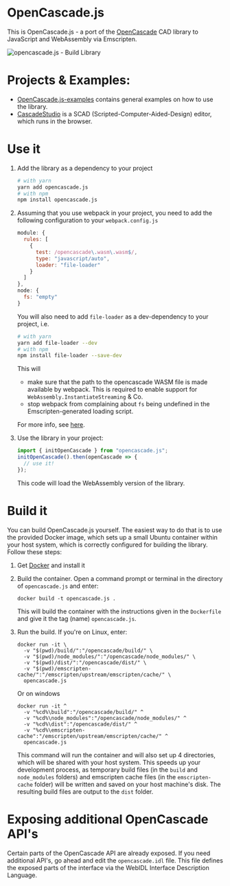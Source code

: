 OpenCascade.js
==============

This is OpenCascade.js - a port of the [OpenCascade](https://www.opencascade.com/) CAD library to JavaScript and WebAssembly via Emscripten.

![opencascade.js - Build Library](https://github.com/donalffons/opencascade.js/workflows/opencascade.js%20-%20Build%20Library/badge.svg)

# Projects & Examples:

* [OpenCascade.js-examples](https://github.com/donalffons/opencascade.js-examples) contains general examples on how to use the library.
* [CascadeStudio](https://zalo.github.io/CascadeStudio/) is a SCAD (Scripted-Computer-Aided-Design) editor, which runs in the browser.

# Use it

1. Add the library as a dependency to your project

    ```sh
    # with yarn
    yarn add opencascade.js
    # with npm
    npm install opencascade.js
    ```

2. Assuming that you use webpack in your project, you need to add the following configuration to your `webpack.config.js`

    ``` javascript
    module: {
      rules: [
        {
          test: /opencascade\.wasm\.wasm$/,
          type: "javascript/auto",
          loader: "file-loader"
        }
      ]
    },
    node: {
      fs: "empty"
    }
    ```
    You will also need to add `file-loader` as a dev-dependency to your project, i.e.

    ```sh
    # with yarn
    yarn add file-loader --dev
    # with npm
    npm install file-loader --save-dev
    ```

    This will

    * make sure that the path to the opencascade WASM file is made available by webpack. This is required to enable support for `WebAssembly.InstantiateStreaming` & Co.
    * stop webpack from complaining about `fs` being undefined in the Emscripten-generated loading script.
    
    For more info, see [here](https://gist.github.com/surma/b2705b6cca29357ebea1c9e6e15684cc).

3. Use the library in your project:
    ``` javascript
    import { initOpenCascade } from "opencascade.js";
    initOpenCascade().then(openCascade => {
      // use it!
    });
    ```
    This code will load the WebAssembly version of the library.

# Build it

You can build OpenCascade.js yourself. The easiest way to do that is to use the provided Docker image, which sets up a small Ubuntu container within your host system, which is correctly configured for building the library. Follow these steps:

1. Get [Docker](https://www.docker.com/) and install it

2. Build the container. Open a command prompt or terminal in the directory of `opencascade.js` and enter:
    ```
    docker build -t opencascade.js .
    ```
    This will build the container with the instructions given in the `Dockerfile` and give it the tag (name) `opencascade.js`.

3. Run the build. If you're on Linux, enter:
    ```
    docker run -it \
      -v "$(pwd)/build/":"/opencascade/build/" \
      -v "$(pwd)/node_modules/":"/opencascade/node_modules/" \
      -v "$(pwd)/dist/":"/opencascade/dist/" \
      -v "$(pwd)/emscripten-cache/":"/emscripten/upstream/emscripten/cache/" \
      opencascade.js
    ```
    Or on windows
    ```
    docker run -it ^
      -v "%cd%\build":"/opencascade/build/" ^
      -v "%cd%\node_modules":"/opencascade/node_modules/" ^
      -v "%cd%\dist":"/opencascade/dist/" ^
      -v "%cd%\emscripten-cache":"/emscripten/upstream/emscripten/cache/" ^
      opencascade.js
    ```
    This command will run the container and will also set up 4 directories, which will be shared with your host system. This speeds up your development process, as temporary build files (in the `build` and `node_modules` folders) and emscripten cache files (in the `emscripten-cache` folder) will be written and saved on your host machine's disk. The resulting build files are output to the `dist` folder.

# Exposing additional OpenCascade API's

Certain parts of the OpenCascade API are already exposed. If you need additional API's, go ahead and edit the `opencascade.idl` file. This file defines the exposed parts of the interface via the WebIDL Interface Description Language.
